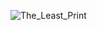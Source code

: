 ![The_Least_Print](https://user-images.githubusercontent.com/37615528/59763315-ffc4fa80-92a1-11e9-84b1-e5bbc487e511.jpg)
